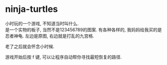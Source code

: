 # ninja-turtles

小时玩的一个游戏, 不知道当时叫什么.  
是一个实物的板子, 当然不是123456789的图案. 有各种各样的, 我妈妈给我买的是忍者神龟. 左边是原图, 右边就是打乱的九宫格.

老了之后就会怀念小时候.

游戏开始后按 f 键, 可以让程序自动帮你寻找最短恢复的路径.
